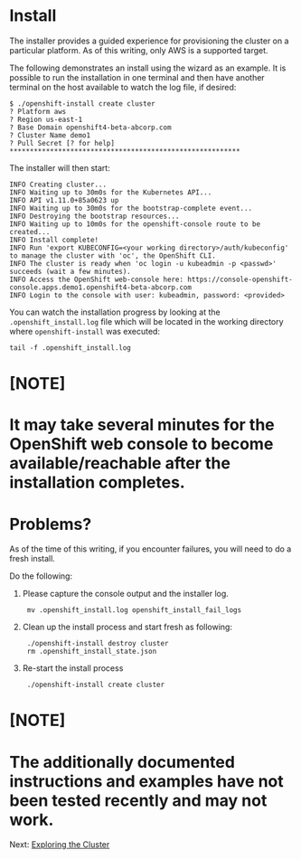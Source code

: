 # Install

The installer provides a guided experience for provisioning the cluster on a
particular platform. As of this writing, only AWS is a supported target.


The following demonstrates an install using the wizard as an example. It is
possible to run the installation in one terminal and then have another
terminal on the host available to watch the log file, if desired:

```
$ ./openshift-install create cluster
? Platform aws
? Region us-east-1
? Base Domain openshift4-beta-abcorp.com
? Cluster Name demo1
? Pull Secret [? for help] *********************************************************
```

The installer will then start:

```
INFO Creating cluster...                     	 
INFO Waiting up to 30m0s for the Kubernetes API...
INFO API v1.11.0+85a0623 up                  	 
INFO Waiting up to 30m0s for the bootstrap-complete event...
INFO Destroying the bootstrap resources...   	 
INFO Waiting up to 10m0s for the openshift-console route to be created...
INFO Install complete!                       	 
INFO Run 'export KUBECONFIG=<your working directory>/auth/kubeconfig' to manage the cluster with 'oc', the OpenShift CLI.
INFO The cluster is ready when 'oc login -u kubeadmin -p <passwd>' succeeds (wait a few minutes).
INFO Access the OpenShift web-console here: https://console-openshift-console.apps.demo1.openshift4-beta-abcorp.com
INFO Login to the console with user: kubeadmin, password: <provided>
```

You can watch the installation progress by looking at the
`.openshift_install.log` file which will be located in the working directory
where `openshift-install` was executed:

    tail -f .openshift_install.log

[NOTE]
====
It may take several minutes for the OpenShift web console to become available/reachable after the installation completes.
====

# Problems?
As of the time of this writing, if you encounter failures, you will need to
do a fresh install.

Do the following:
1. Please capture the console output and the installer log. 

        mv .openshift_install.log openshift_install_fail_logs

1. Clean up the install process and start fresh as following: 

        ./openshift-install destroy cluster
        rm .openshift_install_state.json

1. Re-start the install process

        ./openshift-install create cluster

[NOTE]
====
The additionally documented instructions and examples have not been tested
recently and may not work.
====

Next: [Exploring the Cluster](03-explore.md)
